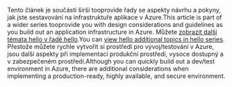 <span data-ttu-id="92703-101">Tento článek je součástí širší tooprovide řady se aspekty návrhu a pokyny, jak jste sestavování na infrastruktuře aplikace v Azure.</span><span class="sxs-lookup"><span data-stu-id="92703-101">This article is part of a wider series tooprovide you with design considerations and guidelines as you build out an application infrastructure in Azure.</span></span> <span data-ttu-id="92703-102">Můžete [zobrazit další témata hello v řadě hello](#next-steps).</span><span class="sxs-lookup"><span data-stu-id="92703-102">You can [view hello additional topics in hello series](#next-steps).</span></span> <span data-ttu-id="92703-103">Přestože můžete rychle vytvořit si prostředí pro vývoj/testování v Azure, jsou další aspekty při implementaci produkční prostředí, vysoce dostupný a v zabezpečeném prostředí.</span><span class="sxs-lookup"><span data-stu-id="92703-103">Although you can quickly build out a dev/test environment in Azure, there are additional considerations when implementing a production-ready, highly available, and secure environment.</span></span>

